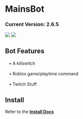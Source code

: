 # MainsBot
### Current Version: 2.6.5
![](https://cdn.7tv.app/emote/61a157c215b3ff4a5bb7dcc0/4x.avif)
![](https://cdn.frankerfacez.com/emoticon/418189/4)

## Bot Features

ㅤ•  A killswitch

ㅤ•  Roblox game/playtime command

ㅤ•  Twitch Stuff

## Install

Refer to the **[Install Docs](https://github.com/MrCheezz/MainsBot/tree/master/Install-Docs)**
